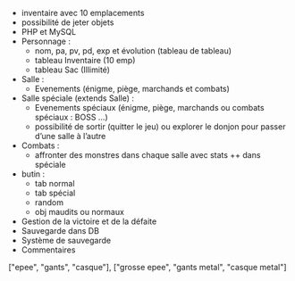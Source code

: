 - inventaire avec 10 emplacements
- possibilité de jeter objets
- PHP et MySQL
- Personnage :
	- nom, pa, pv, pd, exp et évolution (tableau de tableau)
	- tableau Inventaire (10 emp)
	- tableau Sac (Illimité)
- Salle : 
	- Evenements (énigme, piège, marchands et combats)
- Salle spéciale (extends Salle) :
	- Evenements spéciaux (énigme, piège, marchands ou combats spéciaux : BOSS …)
	- possibilité de sortir (quitter le jeu) ou explorer le donjon pour passer d’une salle à l’autre
- Combats :
	- affronter des monstres dans chaque salle avec stats ++ dans spéciale
- butin :
	- tab normal 
	- tab spécial
	- random
	- obj maudits ou normaux
- Gestion de la victoire et de la défaite
- Sauvegarde dans DB
- Système de sauvegarde
- Commentaires

["epee", "gants", "casque"], ["grosse epee", "gants metal", "casque metal"]